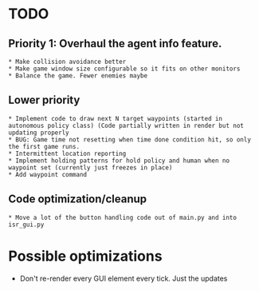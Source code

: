 # TODO
##  Priority 1: Overhaul the agent info feature.
    * Make collision avoidance better
    * Make game window size configurable so it fits on other monitors
    * Balance the game. Fewer enemies maybe

##  Lower priority
    * Implement code to draw next N target waypoints (started in autonomous policy class) (Code partially written in render but not updating properly
    * BUG: Game time not resetting when time done condition hit, so only the first game runs.
    * Intermittent location reporting
    * Implement holding patterns for hold policy and human when no waypoint set (currently just freezes in place)
    * Add waypoint command

##  Code optimization/cleanup
    * Move a lot of the button handling code out of main.py and into isr_gui.py

#  Possible optimizations
  * Don't re-render every GUI element every tick. Just the updates